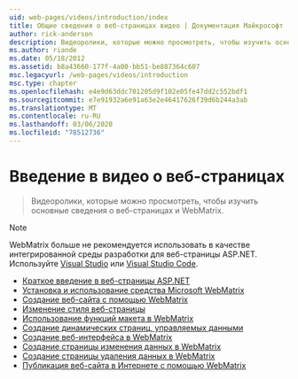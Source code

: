 ```yaml
---
uid: web-pages/videos/introduction/index
title: Общие сведения о веб-страницах видео | Документация Майкрософт
author: rick-anderson
description: Видеоролики, которые можно просмотреть, чтобы изучить основные сведения о веб-страницах и WebMatrix.
ms.author: riande
ms.date: 05/18/2012
ms.assetid: b8a43660-177f-4a00-bb51-be887364c607
msc.legacyurl: /web-pages/videos/introduction
msc.type: chapter
ms.openlocfilehash: e4e9d63ddc701205d9f102e05fe47dd2c552bdf1
ms.sourcegitcommit: e7e91932a6e91a63e2e46417626f39d6b244a3ab
ms.translationtype: MT
ms.contentlocale: ru-RU
ms.lasthandoff: 03/06/2020
ms.locfileid: "78512736"
---
```

# <a name="introduction-to-web-pages-videos"></a>Введение в видео о веб-страницах

> Видеоролики, которые можно просмотреть, чтобы изучить основные сведения о веб-страницах и WebMatrix.

> [!NOTE] 
> WebMatrix больше не рекомендуется использовать в качестве интегрированной среды разработки для веб-страницы ASP.NET. Используйте [Visual Studio](xref:aspnet/web-pages/overview/getting-started/program-asp-net-web-pages-in-visual-studio) или [Visual Studio Code](https://code.visualstudio.com/).

- [Краткое введение в веб-страницы ASP.NET](5-minute-introduction-to-aspnet-web-pages.md)
- [Установка и использование средства Microsoft WebMatrix](install-and-use-the-microsoft-webmatrix-tool.md)
- [Создание веб-сайта с помощью WebMatrix](create-a-website-using-webmatrix.md)
- [Изменение стиля веб-страницы](change-the-visual-style-of-a-web-page.md)
- [Использование функций макета в WebMatrix](use-the-layout-features-in-webmatrix.md)
- [Создание динамических страниц, управляемых данными](create-a-data-driven-dynamic-web-page.md)
- [Создание веб-интерфейса в WebMatrix](create-a-web-interface-in-webmatrix.md)
- [Создание страницы изменения данных в WebMatrix](create-an-edit-data-page-in-webmatrix.md)
- [Создание страницы удаления данных в WebMatrix](create-a-delete-data-page-in-webmatrix.md)
- [Публикация веб-сайта в Интернете с помощью WebMatrix](publish-a-website-to-the-internet-using-webmatrix.md)
